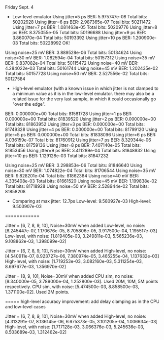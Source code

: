 Friday Sept. 4

* Low-level emulator
Using jitter=5 ps
BER: 5.975747e-08
Total bits: 50202928
Using jitter=6 ps
BER: 2.987365e-07
Total bits: 50211472
Using jitter=7 ps
BER: 1.081463e-05
Total bits: 50209776
Using jitter=8 ps
BER: 8.375055e-05
Total bits: 50196688
Using jitter=9 ps
BER: 3.860070e-04
Total bits: 50193392
Using jitter=10 ps
BER: 1.200900e-03
Total bits: 50228992
OK!

Using noise=25 mV
BER: 3.889528e-06
Total bits: 50134624
Using noise=30 mV
BER: 1.082594e-04
Total bits: 50157312
Using noise=35 mV
BER: 9.837082e-04
Total bits: 50115472
Using noise=40 mV
BER: 4.284022e-03
Total bits: 50161744
Using noise=45 mV
BER: 1.202435e-02
Total bits: 50157728
Using noise=50 mV
BER: 2.527556e-02
Total bits: 50127584

* High-level emulator (with a known issue in which jitter is not clamped to a minimum value as it is in the low-level emulator.  there may also be a related issue for the very last sample, in which it could occasionally go "over the edge".

BER: 0.000000e+00
Total bits: 81581728
Using jitter=1 ps
BER: 0.000000e+00
Total bits: 81839520
Using jitter=2 ps
BER: 0.000000e+00
Total bits: 81863952
Using jitter=3 ps
BER: 0.000000e+00
Total bits: 81749328
Using jitter=4 ps
BER: 0.000000e+00
Total bits: 81799120
Using jitter=5 ps
BER: 0.000000e+00
Total bits: 81838096
Using jitter=6 ps
BER: 4.036159e-07
Total bits: 81760912
Using jitter=7 ps
BER: 8.329344e-06
Total bits: 81759136
Using jitter=8 ps
BER: 7.407140e-05
Total bits: 81853456
Using jitter=9 ps
BER: 3.411289e-04
Total bits: 81848832
Using jitter=10 ps
BER: 1.129128e-03
Total bits: 81847232

Using noise=25 mV
BER: 3.298853e-06
Total bits: 81846640
Using noise=30 mV
BER: 1.074822e-04
Total bits: 81706544
Using noise=35 mV
BER: 9.828201e-04
Total bits: 81862384
Using noise=40 mV
BER: 4.335408e-03
Total bits: 81661520
Using noise=45 mV
BER: 1.199838e-02
Total bits: 81718928
Using noise=50 mV
BER: 2.528944e-02
Total bits: 81858208

* Comparing at max jitter: 12.7ps
Low-level: 9.580927e-03
High-level: 9.503907e-03

============

Jitter = [6, 7, 8, 9, 10], Noise=30mV when added
Low-level, no noise: [6.245447e-07, 1.170676e-05, 8.705806e-05, 3.917500e-04, 1.195517e-03]
Low-level, with noise: [1.819405e-03, 3.249811e-03, 5.565236e-03, 9.108862e-03, 1.398099e-02]

Jitter = [6, 7, 8, 9, 10], Noise=30mV when added
High-level, no noise: [4.540911e-07, 8.923727e-06, 7.380974e-05, 3.465255e-04, 1.137632e-03]
High-level, with noise: [1.719253e-03, 3.082160e-03, 5.311254e-03, 8.697677e-03, 1.356970e-02]

Jitter = [8, 9, 10], Noise=30mV when added
CPU sim, no noise: [8.340000e-05, 3.789000e-04, 1.252800e-03].  Used 20M, 10M, 5M points respectively.
CPU sim, with noise: [5.474500e-03, 8.858500e-03, 1.371100e-02].  Used 2M points.

===== high-level accuracy improvement: add delay clamping as in the CPU and low-level cases

Jitter = [6, 7, 8, 9, 10], Noise=30mV when added
High-level, no noise: [4.313291e-07, 8.136145e-06, 6.675373e-05, 3.101205e-04, 1.006634e-03]
High-level, with noise: [1.717128e-03, 3.066376e-03, 5.245636e-03, 8.503689e-03, 1.312462e-02]
